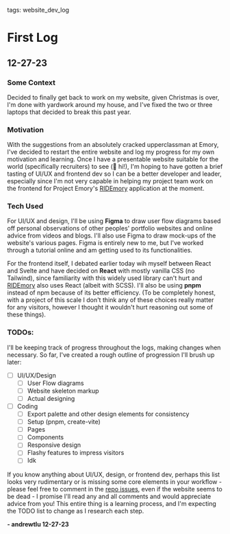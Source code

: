 tags: website_dev_log

# First Log
## 12-27-23

### Some Context
Decided to finally get back to work on my website, given Christmas is over, I'm done with yardwork around my house, and I've fixed the two or three laptops that decided to break this past year.

### Motivation
With the suggestions from an absolutely cracked upperclassman at Emory, I've decided to restart the entire website and log my progress for my own motivation and learning. Once I have a presentable website suitable for the world (specifically recruiters) to see (:wave: hi!), I'm hoping to have gotten a brief tasting of UI/UX and frontend dev so I can be a better developer and leader, especially since I'm not very capable in helping my project team work on the frontend for Project Emory's [RIDEmory](https://github.com/PROJECT-Emory-2023/RIDEmory) application at the moment.

### Tech Used
For UI/UX and design, I'll be using **Figma** to draw user flow diagrams based off personal observations of other peoples' portfolio websites and online advice from videos and blogs. I'll also use Figma to draw mock-ups of the website's various pages. Figma is entirely new to me, but I've worked through a tutorial online and am getting used to its functionalities.

For the frontend itself, I debated earlier today wih myself between React and Svelte and have decided on **React** with mostly vanilla CSS (no Tailwind), since familiarity with this widely used library can't hurt and [RIDEmory](https://github.com/PROJECT-Emory-2023/RIDEmory) also uses React (albeit with SCSS). I'll also be using **pnpm** instead of npm because of its better efficiency. (To be completely honest, with a project of this scale I don't think any of these choices really matter for any visitors, however I thought it wouldn't hurt reasoning out some of these things).

### TODOs:
I'll be keeping track of progress throughout the logs, making changes when necessary. So far, I've created a rough outline of progression I'll brush up later:
- [ ] UI/UX/Design 
  - [ ] User Flow diagrams
  - [ ] Website skeleton markup
  - [ ] Actual designing
- [ ] Coding
  - [ ] Export palette and other design elements for consistency
  - [ ] Setup (pnpm, create-vite)
  - [ ] Pages
  - [ ] Components
  - [ ] Responsive design
  - [ ] Flashy features to impress visitors
  - [ ] Idk

If you know anything about UI/UX, design, or frontend dev, perhaps this list looks very rudimentary or is missing some core elements in your workflow - please feel free to comment in the [repo issues](https://github.com/andrewtlu/andrewtlu.github.io/issues/), even if the website seems to be dead - I promise I'll read any and all comments and would appreciate advice from you! This entire thing is a learning process, and I'm expecting the TODO list to change as I research each step.

**\- andrewtlu 12-27-23**
